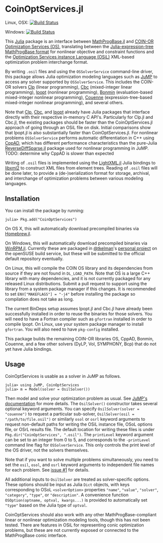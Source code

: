 # CoinOptServices.jl

Linux, OSX: [![Build Status](https://travis-ci.org/JuliaOpt/CoinOptServices.jl.svg?branch=master)](https://travis-ci.org/JuliaOpt/CoinOptServices.jl)

Windows: [![Build Status](https://ci.appveyor.com/api/projects/status/github/JuliaOpt/CoinOptServices.jl?branch=master&svg=true)](https://ci.appveyor.com/project/tkelman/coinoptservices-jl/branch/master)

This [Julia](https://github.com/JuliaLang/julia) package is an interface
between [MathProgBase.jl](https://github.com/JuliaOpt/MathProgBase.jl) and
[COIN-OR](http://www.coin-or.org) [Optimization Services (OS)](https://projects.coin-or.org/OS),
translating between the [Julia-expression-tree MathProgBase format](http://mathprogbasejl.readthedocs.org/en/latest/nlp.html#obj_expr)
for nonlinear objective and constraint functions and the
[Optimization Services instance Language (OSiL)](http://www.coin-or.org/OS/OSiL.html)
XML-based optimization problem interchange format.

By writing ``.osil`` files and using the ``OSSolverService`` command-line
driver, this package allows Julia optimization modeling languages such as
[JuMP](https://github.com/JuliaOpt/JuMP.jl) to access any solver supported by
``OSSolverService``. This includes the COIN-OR solvers [Clp](https://projects.coin-or.org/Clp)
(linear programming), [Cbc](https://projects.coin-or.org/Cbc) (mixed-integer
linear programming), [Ipopt](https://projects.coin-or.org/Ipopt) (nonlinear
programming), [Bonmin](https://projects.coin-or.org/Bonmin) (evaluation-based
mixed-integer nonlinear programming), [Couenne](https://projects.coin-or.org/Couenne)
(expression-tree-based mixed-integer nonlinear programming), and several others.

Note that [Clp](https://github.com/JuliaOpt/Clp.jl), [Cbc](https://github.com/JuliaOpt/Cbc.jl),
and [Ipopt](https://github.com/JuliaOpt/Ipopt.jl) already have Julia packages
that interface directly with their respective in-memory C API's. Particularly
for Clp.jl and Cbc.jl, the existing packages should be faster than the
CoinOptServices.jl approach of going through an OSiL file on disk.
Initial comparisons show that Ipopt.jl is also substantially faster than
CoinOptServices.jl. For nonlinear problems ``OSSolverService`` performs
automatic differentiation in C++ using [CppAD](https://projects.coin-or.org/CppAD),
which has different performance characteristics than the pure-Julia
[ReverseDiffSparse.jl](https://github.com/mlubin/ReverseDiffSparse.jl) package
used for nonlinear programming in JuMP. TODO: determine why CppAD is slower than expected

Writing of ``.osil`` files is implemented using the
[LightXML.jl](https://github.com/JuliaLang/LightXML.jl) Julia bindings to
[libxml2](http://xmlsoft.org) to construct XML files from element trees.
Reading of ``.osil`` files will be done later, to provide a (de-)serialization
format for storage, archival, and interchange of optimization problems between
various modeling languages.

## Installation

You can install the package by running:

    julia> Pkg.add("CoinOptServices")

On OS X, this will automatically download precompiled binaries
via [Homebrew.jl](https://github.com/JuliaLang/Homebrew.jl).

On Windows, this will automatically download precompiled binaries
via [WinRPM.jl](https://github.com/JuliaLang/WinRPM.jl).
Currently these are packaged in [@tkelman](https://github.com/tkelman)'s
[personal project](https://build.opensuse.org/project/show/home:kelman:mingw-coinor)
on the openSUSE build service, but these will be submitted to the official
default repository eventually.

On Linux, this will compile the COIN OS library and its dependencies from
source if they are not found in ``DL_LOAD_PATH``. Note that OS is a large
C++ library with many dependencies, and it is not currently packaged for
any released Linux distributions. Submit a pull request to support using
the library from a system package manager if this changes. It is
recommended to set ``ENV["MAKEFLAGS"] = "-j4"`` before installing the
package so compilation does not take as long.

The current BinDeps setup assumes Ipopt.jl and Cbc.jl have already been
successfully installed in order to reuse the binaries for those solvers.
You will need to have a Fortran compiler such as ``gfortran`` installed
in order to compile Ipopt. On Linux, use your system package manager to
install ``gfortran``. You will also need to have ``pkg-config`` installed.

This package builds the remaining COIN-OR libraries OS, CppAD, Bonmin,
Couenne, and a few other solvers (DyLP, Vol, SYMPHONY, Bcp)
that do not yet have Julia bindings.

## Usage

CoinOptServices is usable as a solver in JuMP as follows.

    julia> using JuMP, CoinOptServices
    julia> m = Model(solver = OsilSolver())

Then model and solve your optimization problem as usual. See
[JuMP's documentation](http://jump.readthedocs.org/en/latest/) for more
details. The ``OsilSolver()`` constructor takes several optional keyword
arguments. You can specify ``OsilSolver(solver = "couenne")`` to request
a particular sub-solver, ``OsilSolver(osil = "/path/to/file.osil")`` or
similarly ``osol`` or ``osrl`` keyword arguments to request non-default
paths for writing the OSiL instance file, OSoL options file, or OSrL
results file. The default location for writing these files is under
``Pkg.dir("CoinOptServices", ".osil")``. The ``printLevel`` keyword argument
can be set to an integer from 0 to 5, and corresponds to the ``-printLevel``
command line flag for ``OSSolverService``. This only controls the print
level of the OS driver, not the solvers themselves.

Note that if you want to solve multiple problems simultaneously, you
need to set the ``osil``, ``osol``, and ``osrl`` keyword arguments to
independent file names for each problem. See
[issue #1](https://github.com/JuliaOpt/CoinOptServices.jl/issues/1) for details.

All additional inputs to ``OsilSolver`` are treated as solver-specific
options. These options should be input as Julia ``Dict`` objects, with
keys corresponding to OSoL ``<solverOption>`` properties ``"name"``,
``"value"``, ``"solver"``, ``"category"``, ``"type"``, or ``"description"``.
A convenience function ``OSOption(optname, optval, kwargs...)`` is provided
to automatically set ``"type"`` based on the Julia type of ``optval``.

CoinOptServices should also work with any other MathProgBase-compliant
linear or nonlinear optimization modeling tools, though this has not been
tested. There are features in OSiL for representing conic optimization
problems, but these are not currently exposed or connected to the
MathProgBase conic interface.
